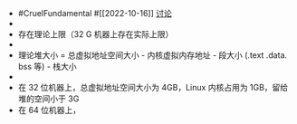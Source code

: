 - #CruelFundamental #[[2022-10-16]] [讨论](https://github.com/CYZH1307/CruelFundamental/tree/main/homework/202210/16)
-
- 存在理论上限（32 G 机器上存在实际上限）
-
- 理论堆大小 = 总虚拟地址空间大小 - 内核虚拟内存地址 - 段大小 (.text .data. bss 等) - 栈大小
-
- 在 32 位机器上，总虚拟地址空间大小为 4GB，Linux 内核占用为 1GB，留给堆的空间小于 3G
- 在 64 位机器上，